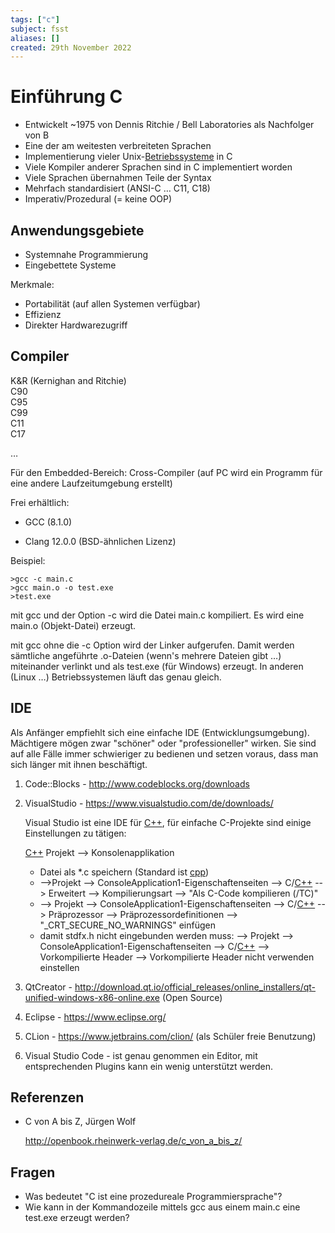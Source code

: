 ```yaml
---
tags: ["c"]
subject: fsst
aliases: []
created: 29th November 2022
---
```


# Einführung C

- Entwickelt ~1975 von Dennis Ritchie / Bell Laboratories als Nachfolger von B
- Eine der am weitesten verbreiteten Sprachen
- Implementierung vieler Unix-[Betriebssysteme](../Os/Operating%20Systems.md) in C
- Viele Kompiler anderer Sprachen sind in C implementiert worden
- Viele Sprachen übernahmen Teile der Syntax
- Mehrfach standardisiert (ANSI-C … C11, C18)
- Imperativ/Prozedural (= keine OOP)

## Anwendungsgebiete

- Systemnahe Programmierung
- Eingebettete Systeme

Merkmale:

- Portabilität (auf allen Systemen verfügbar)
- Effizienz
- Direkter Hardwarezugriff

## Compiler

K&R	(Kernighan and Ritchie)  
C90  
C95  
C99  
C11  
C17

…

Für den Embedded-Bereich: Cross-Compiler (auf PC wird ein Programm für eine andere Laufzeitumgebung erstellt)

Frei erhältlich:

- GCC (8.1.0)

- Clang 12.0.0 (BSD-ähnlichen Lizenz)

Beispiel:

```
>gcc -c main.c
>gcc main.o -o test.exe
>test.exe
```

mit gcc und der Option -c wird die Datei main.c kompiliert. Es wird eine main.o (Objekt-Datei) erzeugt.

mit gcc ohne die -c Option wird der Linker aufgerufen. Damit werden sämtliche angeführte .o-Dateien (wenn's mehrere Dateien gibt …) miteinander verlinkt und als test.exe (für Windows) erzeugt. In anderen (Linux …) Betriebssystemen läuft das genau gleich.

## IDE

Als Anfänger empfiehlt sich eine einfache IDE (Entwicklungsumgebung). Mächtigere mögen zwar "schöner" oder "professioneller" wirken. Sie sind auf alle Fälle immer schwieriger zu bedienen und setzen voraus, dass man sich länger mit ihnen beschäftigt.

1. Code::Blocks - <http://www.codeblocks.org/downloads>

2. VisualStudio - <https://www.visualstudio.com/de/downloads/>

   Visual Studio ist eine IDE für [C++](../Cpp/Cpp.md), für einfache C-Projekte sind einige Einstellungen zu tätigen:

   [C++](../Cpp/Cpp.md) Projekt --> Konsolenapplikation

   - Datei als *.c speichern (Standard ist [cpp](../Cpp/Cpp.md))
   - -->Projekt --> ConsoleApplication1-Eigenschaftenseiten --> C/[C++](../Cpp/Cpp.md) --> Erweitert --> Kompilierungsart --> "Als C-Code kompilieren (/TC)"
   - --> Projekt --> ConsoleApplication1-Eigenschaftenseiten --> C/[C++](../Cpp/Cpp.md) --> Präprozessor --> Präprozessordefinitionen --> "_CRT_SECURE_NO_WARNINGS" einfügen
   - damit stdfx.h nicht eingebunden werden muss: --> Projekt --> ConsoleApplication1-Eigenschaftenseiten --> C/[C++](../Cpp/Cpp.md) --> Vorkompilierte Header --> Vorkompilierte Header nicht verwenden einstellen

3. QtCreator - <http://download.qt.io/official_releases/online_installers/qt-unified-windows-x86-online.exe> (Open Source)

4. Eclipse - <https://www.eclipse.org/>

5. CLion - <https://www.jetbrains.com/clion/> (als Schüler freie Benutzung)

6. Visual Studio Code - ist genau genommen ein Editor, mit entsprechenden Plugins kann ein wenig unterstützt werden.

## Referenzen

- C von A bis Z, Jürgen Wolf

  <http://openbook.rheinwerk-verlag.de/c_von_a_bis_z/>

## Fragen

- Was bedeutet "C ist eine prozedureale Programmiersprache"?
- Wie kann in der Kommandozeile mittels gcc aus einem main.c eine test.exe erzeugt werden?
